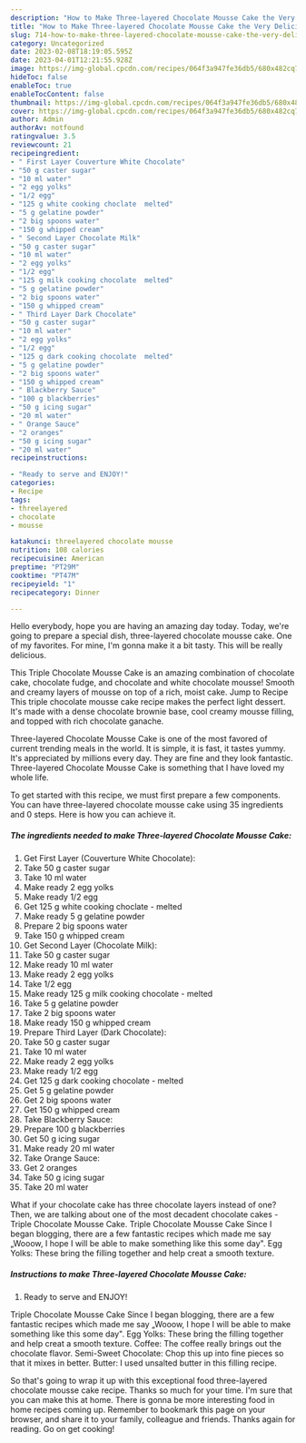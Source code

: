 ```yaml
---
description: "How to Make Three-layered Chocolate Mousse Cake the Very Delicious"
title: "How to Make Three-layered Chocolate Mousse Cake the Very Delicious"
slug: 714-how-to-make-three-layered-chocolate-mousse-cake-the-very-delicious
category: Uncategorized
date: 2023-02-08T18:19:05.595Z
date: 2023-04-01T12:21:55.928Z
image: https://img-global.cpcdn.com/recipes/064f3a947fe36db5/680x482cq70/three-layered-chocolate-mousse-cake-recipe-main-photo.jpg
hideToc: false
enableToc: true
enableTocContent: false
thumbnail: https://img-global.cpcdn.com/recipes/064f3a947fe36db5/680x482cq70/three-layered-chocolate-mousse-cake-recipe-main-photo.jpg
cover: https://img-global.cpcdn.com/recipes/064f3a947fe36db5/680x482cq70/three-layered-chocolate-mousse-cake-recipe-main-photo.jpg
author: Admin
authorAv: notfound
ratingvalue: 3.5
reviewcount: 21
recipeingredient:
- " First Layer Couverture White Chocolate"
- "50 g caster sugar"
- "10 ml water"
- "2 egg yolks"
- "1/2 egg"
- "125 g white cooking choclate  melted"
- "5 g gelatine powder"
- "2 big spoons water"
- "150 g whipped cream"
- " Second Layer Chocolate Milk"
- "50 g caster sugar"
- "10 ml water"
- "2 egg yolks"
- "1/2 egg"
- "125 g milk cooking chocolate  melted"
- "5 g gelatine powder"
- "2 big spoons water"
- "150 g whipped cream"
- " Third Layer Dark Chocolate"
- "50 g caster sugar"
- "10 ml water"
- "2 egg yolks"
- "1/2 egg"
- "125 g dark cooking chocolate  melted"
- "5 g gelatine powder"
- "2 big spoons water"
- "150 g whipped cream"
- " Blackberry Sauce"
- "100 g blackberries"
- "50 g icing sugar"
- "20 ml water"
- " Orange Sauce"
- "2 oranges"
- "50 g icing sugar"
- "20 ml water"
recipeinstructions:

- "Ready to serve and ENJOY!"
categories:
- Recipe
tags:
- threelayered
- chocolate
- mousse

katakunci: threelayered chocolate mousse 
nutrition: 108 calories
recipecuisine: American
preptime: "PT29M"
cooktime: "PT47M"
recipeyield: "1"
recipecategory: Dinner

---
```



Hello everybody, hope you are having an amazing day today. Today, we're going to prepare a special dish, three-layered chocolate mousse cake. One of my favorites. For mine, I'm gonna make it a bit tasty. This will be really delicious.

This Triple Chocolate Mousse Cake is an amazing combination of chocolate cake, chocolate fudge, and chocolate and white chocolate mousse! Smooth and creamy layers of mousse on top of a rich, moist cake. Jump to Recipe This triple chocolate mousse cake recipe makes the perfect light dessert. It&#39;s made with a dense chocolate brownie base, cool creamy mousse filling, and topped with rich chocolate ganache.

Three-layered Chocolate Mousse Cake is one of the most favored of current trending meals in the world. It is simple, it is fast, it tastes yummy. It's appreciated by millions every day. They are fine and they look fantastic. Three-layered Chocolate Mousse Cake is something that I have loved my whole life.


To get started with this recipe, we must first prepare a few components. You can have three-layered chocolate mousse cake using 35 ingredients and 0 steps. Here is how you can achieve it.

<!--inarticleads1-->

##### The ingredients needed to make Three-layered Chocolate Mousse Cake:

1. Get  First Layer (Couverture White Chocolate):
1. Take 50 g caster sugar
1. Take 10 ml water
1. Make ready 2 egg yolks
1. Make ready 1/2 egg
1. Get 125 g white cooking choclate - melted
1. Make ready 5 g gelatine powder
1. Prepare 2 big spoons water
1. Take 150 g whipped cream
1. Get  Second Layer (Chocolate Milk):
1. Take 50 g caster sugar
1. Make ready 10 ml water
1. Make ready 2 egg yolks
1. Take 1/2 egg
1. Make ready 125 g milk cooking chocolate - melted
1. Take 5 g gelatine powder
1. Take 2 big spoons water
1. Make ready 150 g whipped cream
1. Prepare  Third Layer (Dark Chocolate):
1. Take 50 g caster sugar
1. Take 10 ml water
1. Make ready 2 egg yolks
1. Make ready 1/2 egg
1. Get 125 g dark cooking chocolate - melted
1. Get 5 g gelatine powder
1. Get 2 big spoons water
1. Get 150 g whipped cream
1. Take  Blackberry Sauce:
1. Prepare 100 g blackberries
1. Get 50 g icing sugar
1. Make ready 20 ml water
1. Take  Orange Sauce:
1. Get 2 oranges
1. Take 50 g icing sugar
1. Take 20 ml water


What if your chocolate cake has three chocolate layers instead of one? Then, we are talking about one of the most decadent chocolate cakes - Triple Chocolate Mousse Cake. Triple Chocolate Mousse Cake Since I began blogging, there are a few fantastic recipes which made me say „Wooow, I hope I will be able to make something like this some day&#34;. Egg Yolks: These bring the filling together and help creat a smooth texture. 

<!--inarticleads2-->

##### Instructions to make Three-layered Chocolate Mousse Cake:


1. Ready to serve and ENJOY!

Triple Chocolate Mousse Cake Since I began blogging, there are a few fantastic recipes which made me say „Wooow, I hope I will be able to make something like this some day&#34;. Egg Yolks: These bring the filling together and help creat a smooth texture. Coffee: The coffee really brings out the chocolate flavor. Semi-Sweet Chocolate: Chop this up into fine pieces so that it mixes in better. Butter: I used unsalted butter in this filling recipe. 

So that's going to wrap it up with this exceptional food three-layered chocolate mousse cake recipe. Thanks so much for your time. I'm sure that you can make this at home. There is gonna be more interesting food in home recipes coming up. Remember to bookmark this page on your browser, and share it to your family, colleague and friends. Thanks again for reading. Go on get cooking!
